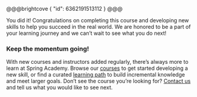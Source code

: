 @@@brightcove
{
"id": 6362191513112
}
@@@

You did it! Congratulations on completing this course and developing new skills to help you succeed in the real world. We are honored to be a part of your learning journey and we can’t wait to see what you do next!

### Keep the momentum going!

With new courses and instructors added regularly, there’s always more to learn at Spring Academy. Browse our [courses](/courses) to get started developing a new skill, or find a curated [learning path](/paths) to build incremental knowledge and meet larger goals. Don’t see the course you’re looking for? [Contact us](/contact) and tell us what you would like to see next.
